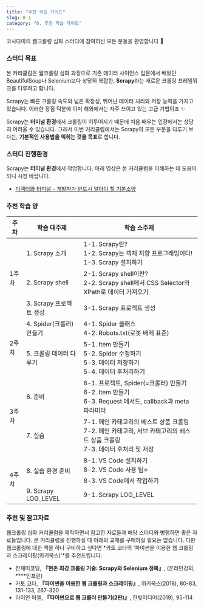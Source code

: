 ```yaml
---
title: "추천 학습 가이드"
slug: 0-1
category: "0. 추천 학습 가이드"
---
```


코사다마의 웹크롤링 심화 스터디에 참여하신 모든 분들을 환영합니다 🙌


### 스터디 목표

본 커리큘럼은 웹크롤링 심화 과정으로 기존 데이터 사이언스 입문에서 배웠던 BeautifulSoup나 Selenium보다 상당히 복잡한, **Scrapy**라는 새로운 크롤링 프레임워크를 다루려고 합니다.

Scrapy는 빠른 크롤링 속도와 넓은 확장성, 뛰어난 데이터 처리와 저장 능력을 가지고 있습니다. 이러한 장점 덕분에 이미 해외에서는 자주 쓰이고 있는 고급 기법이죠 ✨

Scrapy는 **터미널 환경**에서 크롤링이 이루어지기 때문에 처음 배우는 입장에서는 상당히 어려울 수 있습니다. 그래서 이번 커리큘럼에서는 Scrapy의 모든 부분을 다루기 보다는, **기본적인 사용법을 익히는 것을 목표**로 합니다. 


### 스터디 진행환경

Scrapy는 **터미널 환경**에서 작업합니다. 아래 영상은 본 커리큘럼을 이해하는 데 도움이 되니 시청 바랍니다.

- [디렉터와 터미널 - 개발자가 반드시 알아야 할 기본소양](https://www.youtube.com/watch?v=6z7FVYXnk3E&feature=youtu.be)


### 추천 학습 양
<table> 
<thead> 
<tr>  
<th>주차</th> 
<th>학습 대주제</th>  
<th>학습 소주제</th>  
</tr>  
</thead> 
<tbody>  
<tr> 
<td rowspan=3>1주차</td>  
<td>1. Scrapy 소개</td> 
<td> 
1-1. Scrapy란?<br> 
1-2. Scrapy는 객체 지향 프로그래밍이다!<br>
1-3. Scrapy 설치하기<br>
</td> 
</tr> 
<tr> 
<td>2. Scrapy shell</td> 
<td> 
2-1. Scrapy shell이란?<br> 
2-2. Scrapy shell에서 CSS Selector와 XPath로 데이터 가져오기<br>
</td>
</tr>   
<td>3. Scrapy 프로젝트 생성</td> 
<td> 
3-1. Scrapy 프로젝트 생성<br> 
</td>     
<tr>  
<td rowspan=2>2주차</td> 
<td>4. Spider(크롤러) 만들기</td> 
<td> 
4-1. Spider 클래스<br> 
4-2. Robots.txt(로봇 배제 표준)<br>
</td>
</tr>  
<tr>  
<td>5. 크롤링 데이터 다루기</td>
<td> 
5-1. Item 만들기<br> 
5-2. Spider 수정하기<br>
5-3. 데이터 저장하기<br>
5-4. 데이터 후처리하기<br>
</td>
</tr>  
<tr>  
<td rowspan=2>3주차</td> 
<td>6. 준비</td> 
<td> 
6-1. 프로젝트, Spider(=크롤러) 만들기<br> 
6-2. Item 만들기 <br>
6-3. Request 메서드, callback과 meta 파라미터 <br>
</td>
</tr>  
<tr>  
<td>7. 실습</td>
<td> 
7-1. 메인 카테고리의 베스트 상품 크롤링 <br> 
7-2. 메인 카테고리, 서브 카테고리의 베스트 상품 크롤링<br>
7-3. 데이터 후처리 및 저장
</td>
</tr>  
<tr>  
<td rowspan=2>4주차</td> 
<td>8. 실습 환경 준비</td> 
<td> 
8-1. VS Code 설치하기<br> 
8-2. VS Code 사용 팁⭐ <br>
8-3. VS Code에서 작업하기 <br>
</td>
</tr>  
<tr>  
<td>9. Scrapy LOG_LEVEL</td>
<td> 
9-1. Scrapy LOG_LEVEL  <br> 
</td>
</tr>  
</tbody> 
</table>

### 추천 및 잠고자료
웹크롤링 심화 커리큘럼을 제작하면서 참고한 자료들과 해당 스터디와 병행하면 좋은 자료들입니다. 
본 커리큘럼을 진행하실 때 아래의 교재를 구매하실 필요는 없습니다. 다만 웹크롤링에 대한 책을 하나 구비하고 싶다면 *카토 코타의 '파이썬을 이용한 웹 크롤링과 스크레이핑(위키북스)'*를 추천드립니다.

- 잔재미코딩, **『현존 최강 크롤링 기술: Scrapy와 Selenium 정복』**, (온라인강의, ****인프런)
- 카토 코타, **『파이썬을 이용한 웹 크롤링과 스크레이핑』**, 위키북스(2018), 80-83, 131-133, 267-320
- 라이언 미첼, **『파이썬으로 웹 크롤러 만들기(2판)』**, 한빛미디어(2019), 95-114

